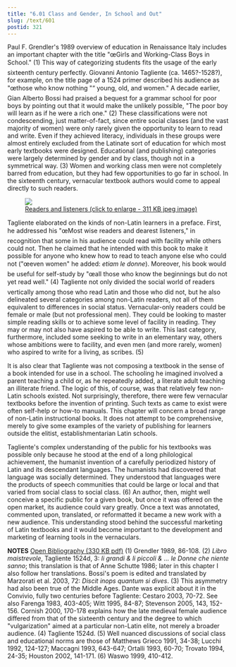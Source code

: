 ```yaml
---
title: "6.01 Class and Gender, In School and Out"
slug: /text/601
postid: 321
---
```

Paul F. Grendler's 1989 overview of education in Renaissance Italy includes an important chapter with the title "œGirls and Working-Class Boys in School." (1) This way of categorizing students fits the usage of the early sixteenth century perfectly. Giovanni Antonio Tagliente (ca. 1465?-1528?), for example, on the title page of a 1524 primer described his audience as "œthose who know nothing "“ young, old, and women." A decade earlier, Gian Alberto Bossi had praised a bequest for a grammar school for poor boys by pointing out that it would make the unlikely possible, "The poor boy will learn as if he were a rich one." (2) These classifications were not condescending, just matter-of-fact, since entire social classes (and the vast majority of women) were only rarely given the opportunity to learn to read and write. Even if they achieved literacy, individuals in these groups were almost entirely excluded from the Latinate sort of education for which most early textbooks were designed. Educational (and publishing) categories were largely determined by gender and by class, though not in a symmetrical way. (3) Women and working class men were not completely barred from education, but they had few opportunities to go far in school. In the sixteenth century, vernacular textbook authors would come to appeal directly to such readers.
<p style="text-align: center;"></p>


<figure class="mkdn-figure">
    <a href="/images_full//6.00_Chapter_Six/HFS_019.02.jpg" class="mkdn-image-link">
    <img class="mkdn-image" src="/images_full//6.00_Chapter_Six/HFS_019.02.jpg" />
    <figcaption class="mkdn-figcaption">Readers and listeners (click to enlarge - 311 KB jpeg image)</figcaption>
    </a>
</figure>

Tagliente elaborated on the kinds of non-Latin learners in a preface. First, he addressed his "œMost wise readers and dearest listeners," in recognition that some in his audience could read with facility while others could not. Then he claimed that he intended with this book to make it possible for anyone who knew how to read to teach anyone else who could not ("œeven women" he added: <em>etiam le donne</em>). Moreover, his book would be useful for self-study by "œall those who know the beginnings but do not yet read well." (4) Tagliente not only divided the social world of readers vertically among those who read Latin and those who did not, but he also delineated several categories among non-Latin readers, not all of them equivalent to differences in social status. Vernacular-only readers could be female or male (but not professional men). They could be looking to master simple reading skills or to achieve some level of facility in reading. They may or may not also have aspired to be able to write. This last category, furthermore, included some seeking to write in an elementary way, others whose ambitions were to facility, and even men (and more rarely, women) who aspired to write for a living, as scribes. (5)

It is also clear that Tagliente was not composing a textbook in the sense of a book intended for use in a school. The schooling he imagined involved a parent teaching a child or, as he repeatedly added, a literate adult teaching an illiterate friend. The logic of this, of course, was that relatively few non-Latin schools existed. Not surprisingly, therefore, there were few vernacular textbooks before the invention of printing. Such texts as came to exist were often self-help or how-to manuals. This chapter will concern a broad range of non-Latin instructional books. It does not attempt to be comprehensive, merely to give some examples of the variety of publishing for learners outside the elitist, establishmentarian Latin schools.

Tagliente's complex understanding of the public for his textbooks was possible only because he stood at the end of a long philological achievement, the humanist invention of a carefully periodized history of Latin and its descendant languages. The humanists had discovered that language was socially determined. They understood that languages were the products of speech communities that could be large or local and that varied from social class to social class. (6) An author, then, might well conceive a specific public for a given book, but once it was offered on the open market, its audience could vary greatly. Once a text was annotated, commented upon, translated, or reformatted it became a new work with a new audience. This understanding stood behind the successful marketing of Latin textbooks and it would become important to the development and marketing of learning tools in the vernaculars.

<strong>NOTES</strong>
<a href="http://www.humanismforsale.org/bibliography.pdf" target="new">Open Bibliography (330 KB pdf)</a>
(1) Grendler 1989, 86-108.
(2) <em>Libro maistrevole</em>, Tagliente 1524d, 3: <em>li grandi &amp; li piccoli &amp; ... le Donne che niente sanno</em>; this translation is that of Anne Schutte 1986; later in this chapter I also follow her translations. Bossi's poem is edited and translated by Marzorati et al. 2003, 72: <em>Discit inops quantum si dives</em>.
(3) This asymmetry had also been true of the Middle Ages. Dante was explicit about it in the Convivio, fully two centuries before Tagliente: Cestaro 2003, 70-72. See also Farenga 1983, 403-405; Witt 1995, 84-87; Stevenson 2005, 143, 152-156. Cornish 2000, 170-178 explains how the late medieval female audience differed from that of the sixteenth century and the degree to which "vulgarization" aimed at a particular non-Latin elite, not merely a broader audience.
(4) Tagliente 1524d.
(5) Well nuanced discussions of social class and educational norms are those of Matthews Grieco 1991, 34-38; Lucchi 1992, 124-127; Maccagni 1993, 643-647; Ortalli 1993, 60-70; Trovato 1994, 24-35; Houston 2002, 141-171.
(6) Waswo 1999, 410-412.
